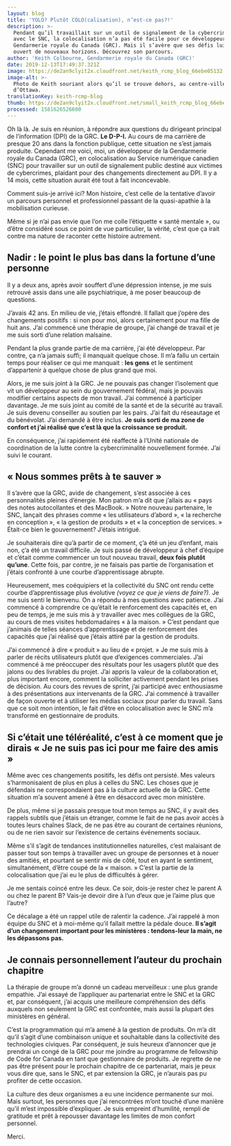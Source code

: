 ```yaml
---
layout: blog
title: 'YOLO? Plutôt COLO(calisation), n’est-ce pas?!'
description: >-
  Pendant qu’il travaillait sur un outil de signalement de la cybercriminalité
  avec le SNC, la colocalisation n’a pas été facile pour ce développeur de la
  Gendarmerie royale du Canada (GRC). Mais il s’avère que ses défis lui ont
  ouvert de nouveaux horizons. Découvrez son parcours.
author: 'Keith Colbourne, Gendarmerie royale du Canada (GRC)'
date: 2019-12-13T17:49:37.321Z
image: https://de2an9clyit2x.cloudfront.net/keith_rcmp_blog_66ebe05132.jpg
image-alt: >-
  Photo de Keith souriant alors qu’il se trouve dehors, au centre-ville
  d’Ottawa.
translationKey: keith-rcmp-blog
thumb: https://de2an9clyit2x.cloudfront.net/small_keith_rcmp_blog_66ebe05132.jpg
processed: 1581626526600
---
```

Oh là là. Je suis en réunion, à répondre aux questions du dirigeant principal de l’information (DPI) de la GRC. **Le D-P-I.** Au cours de ma carrière de presque 20 ans dans la fonction publique, cette situation ne s’est jamais produite. Cependant me voici, moi, un développeur de la Gendarmerie royale du Canada (GRC), en colocalisation au Service numérique canadien (SNC) pour travailler sur un outil de signalement public destiné aux victimes de cybercrimes, plaidant pour des changements directement au DPI. Il y a 14 mois, cette situation aurait été tout à fait inconcevable.
 
Comment suis-je arrivé ici? Mon histoire, c’est celle de la tentative d’avoir un parcours personnel et professionnel passant de la quasi-apathie à la mobilisation curieuse.

Même si je n’ai pas envie que l’on me colle l’étiquette « santé mentale », ou d’être considéré sous ce point de vue particulier, la vérité, c’est que ça irait contre ma nature de raconter cette histoire autrement.

## Nadir : le point le plus bas dans la fortune d’une personne
Il y a deux ans, après avoir souffert d’une dépression intense, je me suis retrouvé assis dans une aile psychiatrique, à me poser beaucoup de questions.

J’avais 42 ans. En milieu de vie, j’étais effondré. Il fallait que j’opère des changements positifs : si non pour moi, alors certainement pour ma fille de huit ans. J’ai commencé une thérapie de groupe, j’ai changé de travail et je me suis sorti d’une relation malsaine.

Pendant la plus grande partie de ma carrière, j’ai été développeur. Par contre, ça n’a jamais suffi; il manquait quelque chose. Il m’a fallu un certain temps pour réaliser ce qui me manquait : **les gens** et le sentiment d’appartenir à quelque chose de plus grand que moi.

Alors, je me suis joint à la GRC. Je ne pouvais pas changer l’isolement que vit un développeur au sein du gouvernement fédéral, mais je pouvais modifier certains aspects de mon travail. J’ai commencé à participer davantage. Je me suis joint au comité de la santé et de la sécurité au travail. Je suis devenu conseiller au soutien par les pairs. J’ai fait du réseautage et du bénévolat. J’ai demandé à être inclus. **Je suis sorti de ma zone de confort et j’ai réalisé que c’est là que la croissance se produit.**

En conséquence, j’ai rapidement été réaffecté à l’Unité nationale de coordination de la lutte contre la cybercriminalité nouvellement formée. J’ai suivi le courant.
 
## « Nous sommes prêts à te sauver »
Il s’avère que la GRC, avide de changement, s’est associée à ces personnalités pleines d’énergie. Mon patron m’a dit que j’allais au « pays des notes autocollantes et des MacBook. » Notre nouveau partenaire, le SNC, lançait des phrases comme « les utilisateurs d’abord », « la recherche en conception », « la gestion de produits » et « la conception de services. » Était-ce bien le gouvernement? J’étais intrigué.

Je souhaiterais dire qu’à partir de ce moment, ç’a été un jeu d’enfant, mais non, ç’a été un travail difficile. Je suis passé de développeur à chef d’équipe et c’était comme commencer un tout nouveau travail, **deux fois plutôt qu’une**. Cette fois, par contre, je ne faisais pas partie de l’organisation et j’étais confronté à une courbe d’apprentissage abrupte.

Heureusement, mes coéquipiers et la collectivité du SNC ont rendu cette courbe d’apprentissage plus évolutive *(voyez ce que je viens de faire?)*. Je me suis senti le bienvenu. On a répondu à mes questions avec patience. J’ai commencé à comprendre ce qu’était le renforcement des capacités et, en peu de temps, je me suis mis à y travailler avec mes collègues de la GRC, au cours de mes visites hebdomadaires « à la maison. » C’est pendant que j’animais de telles séances d’apprentissage et de renforcement des capacités que j’ai réalisé que j’étais attiré par la gestion de produits.
 
J’ai commencé à dire « produit » au lieu de « projet. » Je me suis mis à parler de récits utilisateurs plutôt que d’exigences commerciales. J’ai commencé à me préoccuper des résultats pour les usagers plutôt que des jalons ou des livrables du projet. J’ai appris la valeur de la collaboration et, plus important encore, comment la solliciter activement pendant les prises de décision. Au cours des revues de sprint, j’ai participé avec enthousiasme à des présentations aux intervenants de la GRC. J’ai commencé à travailler de façon ouverte et à utiliser les médias sociaux pour parler du travail. Sans que ce soit mon intention, le fait d’être en colocalisation avec le SNC m’a transformé en gestionnaire de produits.

## Si c’était une téléréalité, c’est à ce moment que je dirais « Je ne suis pas ici pour me faire des amis »
Même avec ces changements positifs, les défis ont persisté. Mes valeurs s’harmonisaient de plus en plus à celles du SNC. Les choses que je défendais ne correspondaient pas à la culture actuelle de la GRC. Cette situation m’a souvent amené à être en désaccord avec mon ministère.

De plus, même si je passais presque tout mon temps au SNC, il y avait des rappels subtils que j’étais un étranger, comme le fait de ne pas avoir accès à toutes leurs chaînes Slack, de ne pas être au courant de certaines réunions, ou de ne rien savoir sur l’existence de certains événements sociaux.
 
Même s’il s’agit de tendances institutionnelles naturelles, c’est malaisant de passer tout son temps à travailler avec un groupe de personnes et à nouer des amitiés, et pourtant se sentir mis de côté, tout en ayant le sentiment, simultanément, d’être coupé de la « maison. » C’est la partie de la colocalisation que j’ai eu le plus de difficultés à gérer.
 
Je me sentais coincé entre les deux. Ce soir, dois-je rester chez le parent A ou chez le parent B? Vais-je devoir dire à l’un d’eux que je l’aime plus que l’autre?
 
Ce décalage a été un rappel utile de ralentir la cadence. J’ai rappelé à mon équipe du SNC et à moi-même qu’il fallait mettre la pédale douce. **Il s’agit d’un changement important pour les ministères : tendons-leur la main, ne les dépassons pas.**

## Je connais personnellement l’auteur du prochain chapitre
La thérapie de groupe m’a donné un cadeau merveilleux : une plus grande empathie. J’ai essayé de l’appliquer au partenariat entre le SNC et la GRC et, par conséquent, j’ai acquis une meilleure compréhension des défis auxquels non seulement la GRC est confrontée, mais aussi la plupart des ministères en général.
 
C’est la programmation qui m’a amené à la gestion de produits. On m’a dit qu’il s’agit d’une combinaison unique et souhaitable dans la collectivité des technologies civiques. Par conséquent, je suis heureux d’annoncer que je prendrai un congé de la GRC pour me joindre au programme de fellowship de Code for Canada en tant que gestionnaire de produits. Je regrette de ne pas être présent pour le prochain chapitre de ce partenariat, mais je peux vous dire que, sans le SNC, et par extension la GRC, je n’aurais pas pu profiter de cette occasion.
 
La culture des deux organismes a eu une incidence permanente sur moi. Mais surtout, les personnes que j’ai rencontrées m’ont touché d’une manière qu’il m’est impossible d’expliquer. Je suis empreint d’humilité, rempli de gratitude et prêt à repousser davantage les limites de mon confort personnel.
 
Merci.

